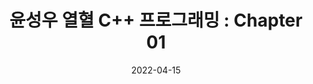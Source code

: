 ---
title: "윤성우 열혈 C++ 프로그래밍 : Chapter 01"

categories:
  - AdertCPP
tags:
  - AdertCPP

author_profile: false

sidebar:
  nav: "docs"

date: 2022-04-15
last_modified_at: 2022-04-15
---
